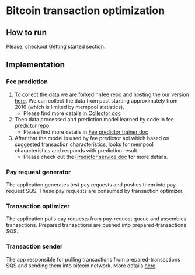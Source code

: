 # Bitcoin transaction optimization

## How to run
Please, checkout [Getting started](GettingStarted.md) section.

## Implementation
### Fee prediction

1. To collect the data we are forked nnfee repo and hosting the our version [here](https://github.com/akvelon/Bitcoin-Transaction-Optimization/tree/master/nnfee).
We can collect the data from past starting approximately from 2016 (which is limited by mempool statistics).
    * Please find more details in [Collector doc](Collector.md)
2. Then data processed and prediction model learned by code in fee predictor [repo](https://github.com/akvelon/Bitcoin-Transaction-Optimization/tree/master/predictor-trainer)
    * Please find more details in [Fee predictor trainer doc](FeePredictorTrainer.md)
3. After that the model is used by fee predictor api which based on suggested transaction characteristics, looks for mempool characteristics and responds with prediction result.
    * Please check out the [Predictor service doc](FeePredictorService.md) for more details.

### Pay request generator
The application generates test pay requests and pushes them into pay-request SQS. These pay requests are consumed by transaction optimizer.

### Transaction optimizer
The application pulls pay requests from pay-request queue and assembles transactions. Prepared transactions are pushed into prepared-transactions SQS.

### Transaction sender
The app responsible for pulling transactions from prepared-transactions SQS and sending them into bitcoin network. More details [here](TransactionSender.md).
